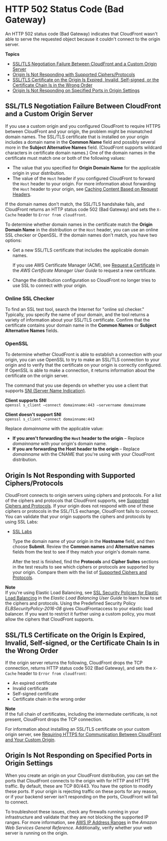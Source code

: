 # HTTP 502 Status Code \(Bad Gateway\)<a name="http-502-bad-gateway"></a>

An HTTP 502 status code \(Bad Gateway\) indicates that CloudFront wasn't able to serve the requested object because it couldn't connect to the origin server\. 

**Topics**
+ [SSL/TLS Negotiation Failure Between CloudFront and a Custom Origin Server](#ssl-negotitation-failure)
+ [Origin Is Not Responding with Supported Ciphers/Protocols](#origin-not-responding-with-supported-ciphers-protocols)
+ [SSL/TLS Certificate on the Origin Is Expired, Invalid, Self\-signed, or the Certificate Chain Is in the Wrong Order](#ssl-certificate-expired)
+ [Origin Is Not Responding on Specified Ports in Origin Settings](#origin-not-responding-on-specified-ports)

## SSL/TLS Negotiation Failure Between CloudFront and a Custom Origin Server<a name="ssl-negotitation-failure"></a>

If you use a custom origin and you configured CloudFront to require HTTPS between CloudFront and your origin, the problem might be mismatched domain names\. The SSL/TLS certificate that is installed on your origin includes a domain name in the **Common Name** field and possibly several more in the **Subject Alternative Names** field\. \(CloudFront supports wildcard characters in certificate domain names\.\) One of the domain names in the certificate must match one or both of the following values:
+ The value that you specified for **Origin Domain Name** for the applicable origin in your distribution\.
+ The value of the `Host` header if you configured CloudFront to forward the `Host` header to your origin\. For more information about forwarding the `Host` header to your origin, see [Caching Content Based on Request Headers](header-caching.md)\.

If the domain names don't match, the SSL/TLS handshake fails, and CloudFront returns an HTTP status code 502 \(Bad Gateway\) and sets the `X-Cache` header to `Error from cloudfront`\.

To determine whether domain names in the certificate match the **Origin Domain Name** in the distribution or the `Host` header, you can use an online SSL checker or OpenSSL\. If the domain names don't match, you have two options:
+ Get a new SSL/TLS certificate that includes the applicable domain names\. 

  If you use AWS Certificate Manager \(ACM\), see [Request a Certificate](http://docs.aws.amazon.com/acm/latest/userguide/gs-acm-request.html) in the *AWS Certificate Manager User Guide* to request a new certificate\.
+ Change the distribution configuration so CloudFront no longer tries to use SSL to connect with your origin\.

### Online SSL Checker<a name="troubleshooting-ssl-negotiation-failure-online-ssl-checker"></a>

To find an SSL test tool, search the Internet for "online ssl checker\." Typically, you specify the name of your domain, and the tool returns a variety of information about your SSL/TLS certificate\. Confirm that the certificate contains your domain name in the **Common Names** or **Subject Alternative Names** fields\.

### OpenSSL<a name="troubleshooting-ssl-negotiation-failure-openssl"></a>

To determine whether CloudFront is able to establish a connection with your origin, you can use OpenSSL to try to make an SSL/TLS connection to your origin and to verify that the certificate on your origin is correctly configured\. If OpenSSL is able to make a connection, it returns information about the certificate on the origin server\. 

The command that you use depends on whether you use a client that supports [SNI \(Server Name Indication\)](http://en.wikipedia.org/wiki/Server_Name_Indication)\.

**Client supports SNI**  
`openssl s_client –connect domainname:443 –servername domainname`

**Client doesn't support SNI**  
`openssl s_client –connect domainname:443`

Replace *domainname* with the applicable value:
+ **If you aren't forwarding the `Host` header to the origin** – Replace *domainname* with your origin's domain name\.
+ **If you are forwarding the Host header to the origin** – Replace *domainname* with the CNAME that you're using with your CloudFront distribution\.

## Origin Is Not Responding with Supported Ciphers/Protocols<a name="origin-not-responding-with-supported-ciphers-protocols"></a>

CloudFront connects to origin servers using ciphers and protocols\. For a list of the ciphers and protocols that CloudFront supports, see [Supported Ciphers and Protocols](secure-connections-supported-viewer-protocols-ciphers.md)\. If your origin does not respond with one of these ciphers or protocols in the SSL/TLS exchange, CloudFront fails to connect\. You can validate that your origin supports the ciphers and protocols by using SSL Labs:
+ [SSL Labs](https://www.ssllabs.com/ssltest)

  Type the domain name of your origin in the **Hostname** field, and then choose **Submit**\. Review the **Common names** and **Alternative names** fields from the test to see if they match your origin's domain name\.

  After the test is finished, find the **Protocols** and **Cipher Suites** sections in the test results to see which ciphers or protocols are supported by your origin\. Compare them with the list of [Supported Ciphers and Protocols](secure-connections-supported-viewer-protocols-ciphers.md)\.

**Note**  
If you're using Elastic Load Balancing, see [SSL Security Policies for Elastic Load Balancing](http://docs.aws.amazon.com/elasticloadbalancing/latest/userguide/elb-security-policy-options.html) in the *Elastic Load Balancing User Guide* to learn how to set the ciphers and protocols\. Using the Predefined Security Policy *ELBSecurityPolicy\-2016\-08* gives CloudFrontaccess to your elastic load balancer\. If you want to restrict it further using a custom policy, you must allow the ciphers that CloudFront supports\.

## SSL/TLS Certificate on the Origin Is Expired, Invalid, Self\-signed, or the Certificate Chain Is in the Wrong Order<a name="ssl-certificate-expired"></a>

If the origin server returns the following, CloudFront drops the TCP connection, returns HTTP status code 502 \(Bad Gateway\), and sets the `X-Cache` header to `Error from cloudfront`:
+ An expired certificate
+ Invalid certificate
+ Self\-signed certificate
+ Certificate chain in the wrong order

**Note**  
If the full chain of certificates, including the intermediate certificate, is not present, CloudFront drops the TCP connection\.

For information about installing an SSL/TLS certificate on your custom origin server, see [Requiring HTTPS for Communication Between CloudFront and Your Custom Origin](using-https-cloudfront-to-custom-origin.md)\.

## Origin Is Not Responding on Specified Ports in Origin Settings<a name="origin-not-responding-on-specified-ports"></a>

When you create an origin on your CloudFront distribution, you can set the ports that CloudFront connects to the origin with for HTTP and HTTPS traffic\. By default, these are TCP 80/443\. You have the option to modify these ports\. If your origin is rejecting traffic on these ports for any reason, or if your backend server isn't responding on the ports, CloudFront will fail to connect\.

To troubleshoot these issues, check any firewalls running in your infrastructure and validate that they are not blocking the supported IP ranges\. For more information, see [AWS IP Address Ranges](http://docs.aws.amazon.com/general/latest/gr/aws-ip-ranges.html) in the *Amazon Web Services General Reference*\. Additionally, verify whether your web server is running on the origin\.